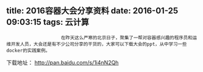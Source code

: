 title: 2016容器大会分享资料
date: 2016-01-25 09:03:15
tags: 云计算
---


						在昨天这么严寒的北京日子，聚集了一帮对容器感兴趣的程序员和运维开发人员，大会还是有不少公司分享的干货的，大家可以下载大会的ppt，从中学习一些docker的实践案例。


下载地址： http://pan.baidu.com/s/1i4nN2Qh                                   